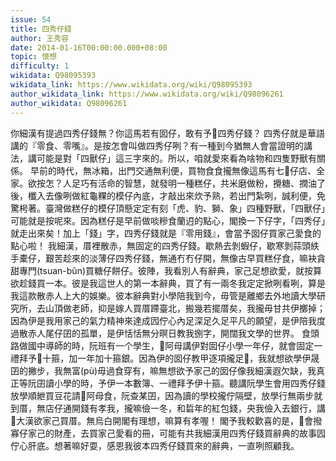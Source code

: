 ```yaml
---
issue: 54
title: 四秀仔錢
author: 王秀容
date: 2014-01-16T00:00:00.000+08:00
topic: 懷想
difficulty: 1
wikidata: Q98095393
wikidata_link: https://www.wikidata.org/wiki/Q98095393
author_wikidata_link: https://www.wikidata.org/wiki/Q98096261
author_wikidata: Q98096261
---
```

你細漢有提過四秀仔錢無？你這馬若有囡仔，敢有予𪜶四秀仔錢？
四秀仔就是華語講的『零食、零嘴』。是按怎會叫做四秀仔咧？有一種到今猶無人會當證明的講法，講可能是對「四獸仔」這三字來的。所以，咱就愛來看為啥物和四隻野獸有關係。
早前的時代，無冰箱，出門交通無利便，買物食食攏無像這馬有七𥴊仔店、全家。欲按怎？人足巧有活命的智慧，就發明一種糕仔，共米磨做粉，攪糖、撋油了後，櫼入去像咧做紅龜粿的模仔內底，才敲出來炊予熟，若出門紮咧，誠利便，免驚枵著。臺灣做糕仔的模仔頂懸定定有刻「虎、豹、獅、象」四種野獸，「四獸仔」可能就是按呢來。因為糕仔是早前做啖糝食蘭迌的點心，閣換一下仔字，「四秀仔」就走出來矣！加上「錢」字，四秀仔錢就是『零用錢』，會當予囡仔買家己愛食的點心啦！
我細漢，厝裡散赤，無固定的四秀仔錢。歇熱去剝蝦仔，歇寒剝蒜頭紩手橐仔，艱苦趁來的淡薄仔四秀仔錢，無通冇冇仔開，無像古早買糕仔食，嘛袂貪甜專門(tsuan-bûn)買糖仔餅仔。彼陣，我看別人有辭典，家己足想欲愛，就按算欲趁錢買一本。彼是我這世人的第一本辭典，買了有一兩冬我定定掀咧看咧，算是我這款散赤人上大的娛樂。彼本辭典對小學陪我到今，毋管是離鄉去外地讀大學研究所，去山頂做老師，抑是嫁人買厝蹛臺北，搬幾若擺厝矣，我攏毋甘共伊擲掉；因為伊是我用家己的氣力精神來達成囥佇心內足深足久足平凡的願望，是伊陪我度過散赤人尾仔囝的孤單，是伊恬恬無分暝日教我捌字，開闊我文學的世界。
食頭路做國中導師的時，阮班有一个學生，𪜶阿母講伊對囡仔小學一年仔，就會固定一禮拜予𪜶十箍，加一年加十箍銀。因為伊的囡仔教甲逐項攏足𠢕，我就想欲學伊晟囝的撇步，我無富(pù)毋過食穿有，嘛無想欲予家己的囡仔像我細漢遐欠缺，我真正等阮囝讀小學的時，予伊一本數簿、一禮拜予伊十箍。聽講阮學生會用四秀仔錢放學順紲買豆花請𪜶阿母食，阮查某囝，因為讀的學校攏佇隔壁，放學行無兩步就到厝，無店仔通開錢有孝我，攏嘛儉一冬，和硩年的紅包錢，央我儉入去銀行，講𪜶大漢欲家己買厝。無烏白開閣有理想，嘛算有孝喔！
閣予我較歡喜的是，𪜶會撥寡仔家己的財產，去買家己愛看的冊，可能有共我細漢用四秀仔錢買辭典的故事囥佇心肝底。想著嘛好耍，感恩我彼本四秀仔錢買來的辭典，一直咧照顧我。